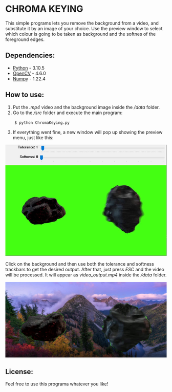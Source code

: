 # CHROMA KEYING
This simple programs lets you remove the background from a video, and substitute it by an image of your choice. Use the preview window to select which colour is going to be taken as background and the softnes of the foreground edges.

## Dependencies:
* [Python](https://www.python.org/doc/) - 3.10.5
* [OpenCV](https://docs.opencv.org/4.6.0/) - 4.6.0
* [Numpy](https://numpy.org/doc/stable/) - 1.22.4

## How to use:
1. Put the *.mp4* video and the background image inside the */data* folder.
2. Go to the */src* folder and execute the main program:
```console
    $ python ChromaKeying.py
```
3. If everything went fine, a new window will pop up showing the preview menu, just like this:

![alt text](https://github.com/Josgonmar/Chroma-keying/blob/master/docs/preview.JPG?raw=true)

Click on the background and then use both the tolerance and softness trackbars to get the desired output. After that, just press *ESC* and the video will be processed. It will appear as *video_output.mp4* inside the */data* folder.

![alt text](https://github.com/Josgonmar/Chroma-keying/blob/master/docs/output.JPG?raw=true)

## License:
Feel free to use this programa whatever you like!